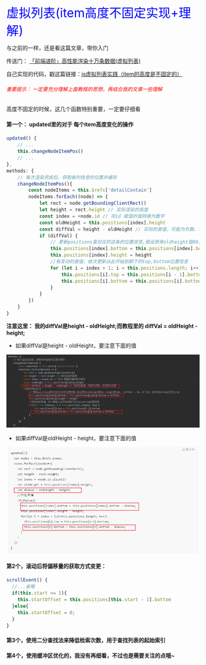 <font color=blue size=6>虚拟列表(item高度不固定实现+理解)</font>


与之前的一样，还是看这篇文章，带你入门

传送门： [「前端进阶」高性能渲染十万条数据(虚拟列表)](https://juejin.cn/post/6844903982742110216)


自己实现的代码，戳这篇链接：[js虚拟列表实践（item的高度是不固定的）](https://jsrun.net/gyeKp/edit)
###### <font color=red size=2>重要提示： 一定要充分理解上面教程的思想，再结合我的文章一些理解</font>

高度不固定的时候，这几个函数特别重要，一定要仔细看

#### 第一个： updated里的对于 每个item高度变化的操作

```js
updated() {
    // ...
    this.changeNodeItemPos()
    // ...
},
methods: {
    // 每次渲染完成后，获取每列信息的位置并缓存
    changeNodeItemPos(){
        const nodeItems = this.$refs['detailContain']
        nodeItems.forEach((node) => {
            let rect = node.getBoundingClientRect()
            let height = rect.height // 实际渲染的高度
            const index = +node.id // 将id 赋值的值转换为数字
            const oldHeight = this.positions[index].height
            const diffVal = height - oldHeight // 实际的差值，可能为负数，也可能为正数
            if (diffVal) {
                // 更新positions里对应的这条的位置信息,假设原来oldheight是80，height是100， diffVal = 20, 多了20, 此时的bottom应该加上20
                this.positions[index].bottom = this.positions[index].bottom + diffVal
                this.positions[index].height = height
                //有变动的差值，依次更新从此开始到剩下的top,bottom位置信息
                for (let i = index + 1; i < this.positions.length; i++) {
                    this.positions[i].top = this.positions[i - 1].bottom
                    this.positions[i].bottom = this.positions[i].bottom + diffVal
                }
            }
        })
    }
}
```

**注意这里： 我的diffVal是height - oldHeight;而教程里的 diffVal = oldHeight - height;**

* 如果diffVal是height - oldHeight，要注意下面的值

![对比1](../images/2022-03-02/3.png)

* 如果diffVal是oldHeight - height，要注意下面的值

![对比2](../images/2022-03-02/4.png)

#### 第2个，滚动后将偏移量的获取方式变更：

```js
scrollEvent() {
  //...省略
  if(this.start >= 1){
    this.startOffset = this.positions[this.start - 1].bottom
  }else{
    this.startOffset = 0;
  }
}
```

#### 第3个，使用二分查找法来降低检索次数，用于查找列表的起始索引
#### 第4个，使用缓冲区优化的，我没有再细看，不过也是需要关注的点哦~

<Valine />

